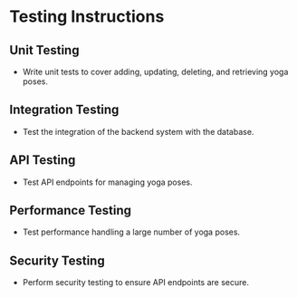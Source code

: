 # Testing Instructions

## Unit Testing
- Write unit tests to cover adding, updating, deleting, and retrieving yoga poses.

## Integration Testing
- Test the integration of the backend system with the database.

## API Testing
- Test API endpoints for managing yoga poses.

## Performance Testing
- Test performance handling a large number of yoga poses.

## Security Testing
- Perform security testing to ensure API endpoints are secure.
